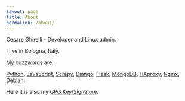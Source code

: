 ```yaml
---
layout: page
title: About
permalink: /about/
---
```


Cesare Ghirelli - Developer and Linux admin.

I live in Bologna, Italy.

My buzzwords are:

[Python](http://www.python.org "Python language web site"), [JavaScript](http://vanilla-js.com/), [Scrapy](http://scrapy.org/), [Django](http://www.djangoproject.com), [Flask](http://flask.pocoo.org/), [MongoDB](https://www.mongodb.org/), [HAproxy](http://www.haproxy.org/), [Nginx](https://www.nginx.com/), [Debian](http://www.debian.org).


Here it is also my [GPG Key/Signature](https://keyserver.ubuntu.com/pks/lookup?op=vindex&search=0x1D0AA428D77B2B6E).
